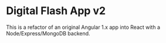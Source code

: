 # Digital Flash App v2

This is a refactor of an original Angular 1.x app into React with a Node/Express/MongoDB backend.
